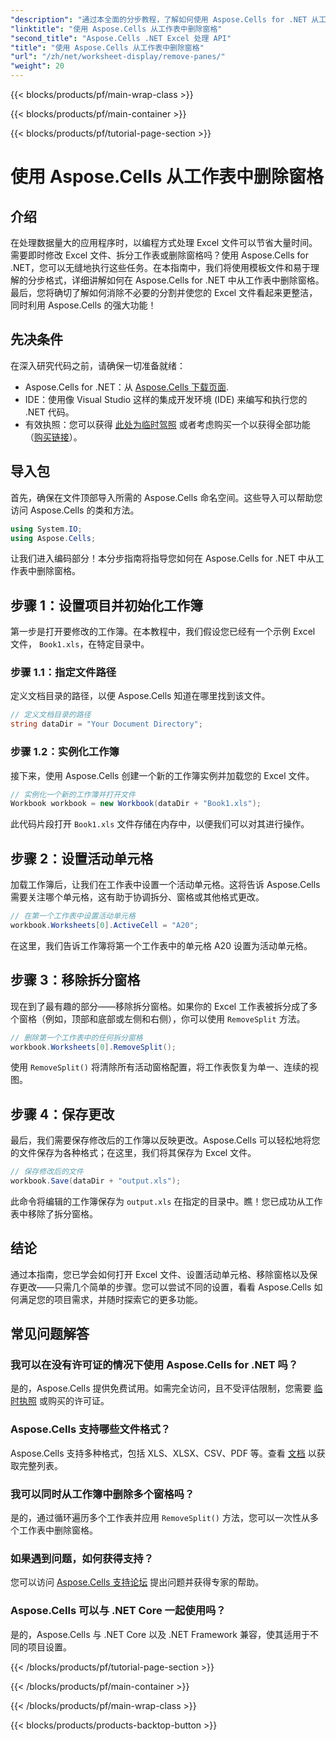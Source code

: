 ```yaml
---
"description": "通过本全面的分步教程，了解如何使用 Aspose.Cells for .NET 从工作表中删除窗格。"
"linktitle": "使用 Aspose.Cells 从工作表中删除窗格"
"second_title": "Aspose.Cells .NET Excel 处理 API"
"title": "使用 Aspose.Cells 从工作表中删除窗格"
"url": "/zh/net/worksheet-display/remove-panes/"
"weight": 20
---
```


{{< blocks/products/pf/main-wrap-class >}}

{{< blocks/products/pf/main-container >}}

{{< blocks/products/pf/tutorial-page-section >}}

# 使用 Aspose.Cells 从工作表中删除窗格

## 介绍
在处理数据量大的应用程序时，以编程方式处理 Excel 文件可以节省大量时间。需要即时修改 Excel 文件、拆分工作表或删除窗格吗？使用 Aspose.Cells for .NET，您可以无缝地执行这些任务。在本指南中，我们将使用模板文件和易于理解的分步格式，详细讲解如何在 Aspose.Cells for .NET 中从工作表中删除窗格。
最后，您将确切了解如何消除不必要的分割并使您的 Excel 文件看起来更整洁，同时利用 Aspose.Cells 的强大功能！
## 先决条件
在深入研究代码之前，请确保一切准备就绪：
- Aspose.Cells for .NET：从 [Aspose.Cells 下载页面](https://releases。aspose.com/cells/net/).
- IDE：使用像 Visual Studio 这样的集成开发环境 (IDE) 来编写和执行您的 .NET 代码。
- 有效执照：您可以获得 [此处为临时驾照](https://purchase.aspose.com/temporary-license/) 或者考虑购买一个以获得全部功能（[购买链接](https://purchase.aspose.com/buy)）。
## 导入包
首先，确保在文件顶部导入所需的 Aspose.Cells 命名空间。这些导入可以帮助您访问 Aspose.Cells 的类和方法。
```csharp
using System.IO;
using Aspose.Cells;
```
让我们进入编码部分！本分步指南将指导您如何在 Aspose.Cells for .NET 中从工作表中删除窗格。
## 步骤 1：设置项目并初始化工作簿
第一步是打开要修改的工作簿。在本教程中，我们假设您已经有一个示例 Excel 文件， `Book1.xls`，在特定目录中。
### 步骤 1.1：指定文件路径
定义文档目录的路径，以便 Aspose.Cells 知道在哪里找到该文件。
```csharp
// 定义文档目录的路径
string dataDir = "Your Document Directory";
```
### 步骤 1.2：实例化工作簿
接下来，使用 Aspose.Cells 创建一个新的工作簿实例并加载您的 Excel 文件。
```csharp
// 实例化一个新的工作簿并打开文件
Workbook workbook = new Workbook(dataDir + "Book1.xls");
```
此代码片段打开 `Book1.xls` 文件存储在内存中，以便我们可以对其进行操作。
## 步骤 2：设置活动单元格
加载工作簿后，让我们在工作表中设置一个活动单元格。这将告诉 Aspose.Cells 需要关注哪个单元格，这有助于协调拆分、窗格或其他格式更改。
```csharp
// 在第一个工作表中设置活动单元格
workbook.Worksheets[0].ActiveCell = "A20";
```
在这里，我们告诉工作簿将第一个工作表中的单元格 A20 设置为活动单元格。
## 步骤 3：移除拆分窗格
现在到了最有趣的部分——移除拆分窗格。如果你的 Excel 工作表被拆分成了多个窗格（例如，顶部和底部或左侧和右侧），你可以使用 `RemoveSplit` 方法。
```csharp
// 删除第一个工作表中的任何拆分窗格
workbook.Worksheets[0].RemoveSplit();
```
使用 `RemoveSplit()` 将清除所有活动窗格配置，将工作表恢复为单一、连续的视图。
## 步骤 4：保存更改
最后，我们需要保存修改后的工作簿以反映更改。Aspose.Cells 可以轻松地将您的文件保存为各种格式；在这里，我们将其保存为 Excel 文件。
```csharp
// 保存修改后的文件
workbook.Save(dataDir + "output.xls");
```
此命令将编辑的工作簿保存为 `output.xls` 在指定的目录中。瞧！您已成功从工作表中移除了拆分窗格。
## 结论
通过本指南，您已学会如何打开 Excel 文件、设置活动单元格、移除窗格以及保存更改——只需几个简单的步骤。您可以尝试不同的设置，看看 Aspose.Cells 如何满足您的项目需求，并随时探索它的更多功能。
## 常见问题解答
### 我可以在没有许可证的情况下使用 Aspose.Cells for .NET 吗？  
是的，Aspose.Cells 提供免费试用。如需完全访问，且不受评估限制，您需要 [临时执照](https://purchase.aspose.com/temporary-license/) 或购买的许可证。
### Aspose.Cells 支持哪些文件格式？  
Aspose.Cells 支持多种格式，包括 XLS、XLSX、CSV、PDF 等。查看 [文档](https://reference.aspose.com/cells/net/) 以获取完整列表。
### 我可以同时从工作簿中删除多个窗格吗？  
是的，通过循环遍历多个工作表并应用 `RemoveSplit()` 方法，您可以一次性从多个工作表中删除窗格。
### 如果遇到问题，如何获得支持？  
您可以访问 [Aspose.Cells 支持论坛](https://forum.aspose.com/c/cells/9) 提出问题并获得专家的帮助。
### Aspose.Cells 可以与 .NET Core 一起使用吗？  
是的，Aspose.Cells 与 .NET Core 以及 .NET Framework 兼容，使其适用于不同的项目设置。

{{< /blocks/products/pf/tutorial-page-section >}}

{{< /blocks/products/pf/main-container >}}

{{< /blocks/products/pf/main-wrap-class >}}

{{< blocks/products/products-backtop-button >}}